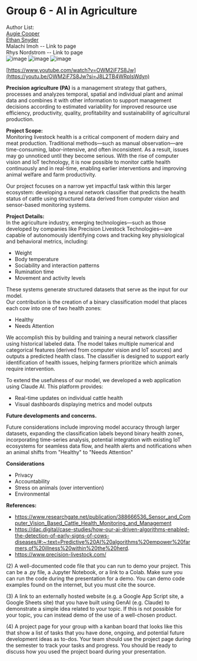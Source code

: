# Group 6 - AI in Agriculture 
 

Author List:   
[Augie Cooper](https://github.com/sacooper01/AugieCooper/blob/main/README.md)  
[Ethan Snyder](https://github.com/ethansnyder4/EthanSnyder)  
Malachi Imoh  -- Link to page  
Rhys Nordstrom  -- Link to page  
![image](https://github.com/user-attachments/assets/067bf623-5c8f-4d1b-ae20-bc7bdf9d3b64)  ![image](https://github.com/user-attachments/assets/d92a97da-a753-4046-b0e3-5ad5013241dd)
![image](https://github.com/user-attachments/assets/a42066d4-6a92-4639-b73a-11b65bddb602)

[https://www.youtube.com/watch?v=OWM2iF7S8Jw](https://youtu.be/OWM2iF7S8Jw?si=J8L2TB4WRplsWdyn)  

**Precision agriculture (PA)** is a management strategy that gathers, processes and analyzes temporal, spatial and individual plant and animal data and combines it with other information to support management decisions according to estimated variability for improved resource use efficiency, productivity, quality, profitability and sustainability of agricultural production.


**Project Scope:**  
Monitoring livestock health is a critical component of modern dairy and meat production. Traditional methods—such as manual observation—are time-consuming, labor-intensive, and often inconsistent. As a result, issues may go unnoticed until they become serious. With the rise of computer vision and IoT technology, it is now possible to monitor cattle health continuously and in real-time, enabling earlier interventions and improving animal welfare and farm productivity.

Our project focuses on a narrow yet impactful task within this larger ecosystem: developing a neural network classifier that predicts the health status of cattle using structured data derived from computer vision and sensor-based monitoring systems.

**Project Details:**  
In the agriculture industry, emerging technologies—such as those developed by companies like Precision Livestock Technologies—are capable of autonomously identifying cows and tracking key physiological and behavioral metrics, including:  
 - Weight
 - Body temperature
 - Sociability and interaction patterns
 - Rumination time
 - Movement and activity levels  

These systems generate structured datasets that serve as the input for our model.  
Our contribution is the creation of a binary classification model that places each cow into one of two health zones:
 - Healthy
 - Needs Attention
 
We accomplish this by building and training a neural network classifier using historical labeled data. The model takes multiple numerical and categorical features (derived from computer vision and IoT sources) and outputs a predicted health class. The classifier is designed to support early identification of health issues, helping farmers prioritize which animals require intervention. 

To extend the usefulness of our model, we developed a web application using Claude AI. This platform provides:
 - Real-time updates on individual cattle health
 - Visual dashboards displaying metrics and model outputs

**Future developments and concerns.** 

Future considerations include improving model accuracy through larger datasets, expanding the classification labels beyond binary health zones, incorporating time-series analysis, potential integration with existing IoT ecosystems for seamless data flow, and  health alerts and notifications when an animal shifts from "Healthy" to "Needs Attention"

**Considerations**
 - Privacy
 - Accountability
 - Stress on animals (over intervention)
 - Environmental


**References:**
 - https://www.researchgate.net/publication/388666536_Sensor_and_Computer_Vision_Based_Cattle_Health_Monitoring_and_Management
 - https://dac.digital/case-studies/how-our-ai-driven-algorithms-enabled-the-detection-of-early-signs-of-cows-diseases/#:~:text=Predictive%20AI%20algorithms%20empower%20farmers,of%20illness%20within%20the%20herd.
 - https://www.precision-livestock.com/




(2) A well-documented code file that you can run to demo your project. This can be a .py file, a Jupyter Notebook, or a link to a Colab. Make sure you can run the code during the presentation for a demo. You can demo code examples found on the internet, but you must cite the source.


(3) A link to an externally hosted website (e.g. a Google App Script site, a Google Sheets site) that you have built using GenAI (e.g. Claude) to demonstrate a simple idea related to your topic. If this is not possible for your topic, you can instead demo of the use of a well-chosen product.


(4) A project page for your group with a kanban board that looks like this that show a list of tasks that you have done, ongoing, and potential future development ideas as to-dos. Your team should use the project page during the semester to track your tasks and progress. You should be ready to discuss how you used the project board during your presentation.
